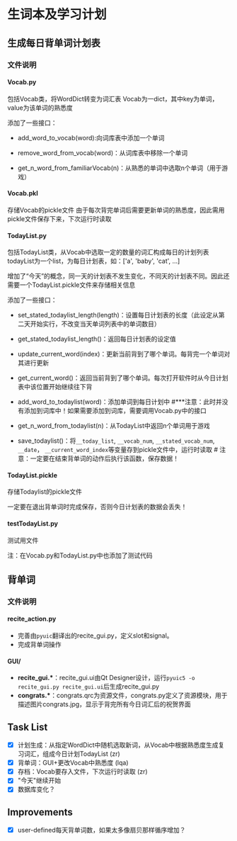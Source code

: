 # 生词本及学习计划

## 生成每日背单词计划表

### 文件说明

#### Vocab.py

包括Vocab类，将WordDict转变为词汇表
Vocab为一dict，其中key为单词，value为该单词的熟悉度

添加了一些接口：

* add_word_to_vocab(word):向词库表中添加一个单词

* remove_word_from_vocab(word)：从词库表中移除一个单词

* get_n_word_from_familiarVocab(n)：从熟悉的单词中选取n个单词（用于游戏）


#### Vocab.pkl

存储Vocab的pickle文件
由于每次背完单词后需要更新单词的熟悉度，因此需用pickle文件保存下来，下次运行时读取

#### TodayList.py

包括TodayList类，从Vocab中选取一定的数量的词汇构成每日的计划列表
todayList为一个list，为每日计划表，如：['a', 'baby', 'cat', ...]

增加了“今天”的概念，同一天的计划表不发生变化，不同天的计划表不同。因此还需要一个TodayList.pickle文件来存储相关信息

添加了一些接口：

* set_stated_todaylist_length(length)：设置每日计划表的长度（此设定从第二天开始实行，不改变当天单词列表中的单词数目）

* get_stated_todaylist_length()：返回每日计划表的设定值

* update_current_word(index)：更新当前背到了哪个单词。每背完一个单词对其进行更新

* get_current_word()：返回当前背到了哪个单词。每次打开软件时从今日计划表中该位置开始继续往下背

* add_word_to_todaylist(word)：添加单词到每日计划中 #***注意：此时并没有添加到词库中！如果需要添加到词库，需要调用Vocab.py中的接口

* get_n_word_from_todaylist(n)：从TodayList中返回n个单词用于游戏

* save_todaylist()：将`__today_list`, `__vocab_num`, `__stated_vocab_num`, `__date`， `__current_word_index`等变量存到pickle文件中，运行时读取 # 注意：一定要在结束背单词的动作后执行该函数，保存数据！

#### TodayList.pickle
存储Todaylist的pickle文件

一定要在退出背单词时完成保存，否则今日计划表的数据会丢失！

#### testTodayList.py

测试用文件

注：在Vocab.py和TodayList.py中也添加了测试代码
## 背单词

### 文件说明

#### recite_action.py

* 完善由`pyuic`翻译出的recite_gui.py，定义slot和signal。
* 完成背单词操作

#### GUI/

* **recite_gui.\***：recite_gui.ui由Qt Designer设计，运行`pyuic5 -o recite_gui.py recite_gui.ui`后生成recite_gui.py
* **congrats.\***：congrats.qrc为资源文件，congrats.py定义了资源模块，用于描述图片congrats.jpg，显示于背完所有今日词汇后的祝贺界面

## Task List

- [x] 计划生成：从指定WordDict中随机选取新词，从Vocab中根据熟悉度生成复习词汇，组成今日计划TodayList (zr)
- [x] 背单词：GUI+更改Vocab中熟悉度 (lqa)
- [x] 存档：Vocab要存入文件，下次运行时读取 (zr)
- [x] "今天"继续开始
- [x] 数据库变化？

## Improvements

- [x] user-defined每天背单词数，如果太多像扇贝那样循序增加？